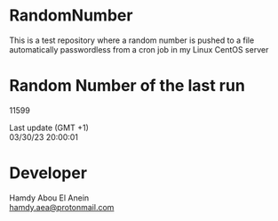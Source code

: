 # RandomNumber    
This is a test repository where a random number is pushed to a file automatically passwordless from a cron job in my Linux CentOS server    
# Random Number of the last run   
11599
      
Last update (GMT +1)    
03/30/23 20:00:01
# Developer    
Hamdy Abou El Anein   
hamdy.aea@protonmail.com
